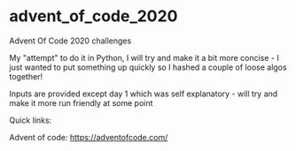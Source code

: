 # advent_of_code_2020
Advent Of Code 2020 challenges

My "attempt" to do it in Python, I will try and make it a bit more concise - I just wanted to put something up quickly so I hashed a couple of loose algos together!

Inputs are provided except day 1 which was self explanatory - will try and make it more run friendly at some point

Quick links:

Advent of code: https://adventofcode.com/
